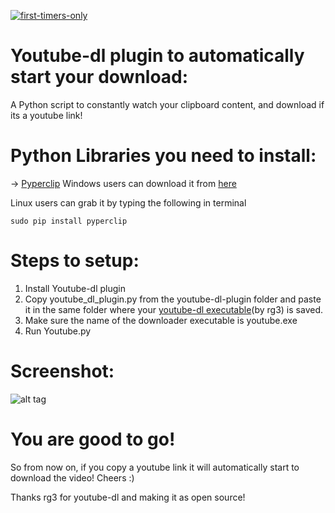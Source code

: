 
[![first-timers-only](http://img.shields.io/badge/first--timers--only-friendly-blue.svg?style=flat-square)](http://www.firsttimersonly.com/) 

# Youtube-dl plugin to automatically start your download:
A Python script to constantly watch your clipboard content, and download if its a youtube link!


# Python Libraries you need to install:
   -> [Pyperclip](https://pypi.python.org/pypi/pyperclip)
Windows users can download it from [here](https://pypi.python.org/packages/5b/06/86e3c6a55cacef0e4ec7c25379ff7fcd1a88fd939ecefd442b535c792fa4/pyperclip-1.6.0.tar.gz)

Linux users can grab it by typing the following in terminal
	

    sudo pip install pyperclip

# Steps to setup:
1. Install Youtube-dl plugin
2. Copy youtube_dl_plugin.py from the youtube-dl-plugin folder and paste it in the same folder where your [youtube-dl executable](https://github.com/rg3/youtube-dl)(by rg3) is saved.
3. Make sure the name of the downloader executable is youtube.exe 
4. Run Youtube.py

# Screenshot:
![alt tag](https://raw.githubusercontent.com/vishnugt/youtube_dl-plugin/master/screenshot.png)

# You are good to go!

So from now on, if you copy a youtube link it will automatically start to download the video!
Cheers :)


Thanks rg3 for youtube-dl and making it as open source!
